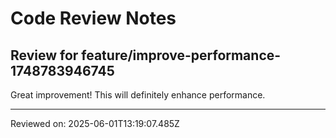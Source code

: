 # Code Review Notes

## Review for feature/improve-performance-1748783946745

Great improvement! This will definitely enhance performance.

---
Reviewed on: 2025-06-01T13:19:07.485Z